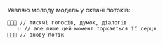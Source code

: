 Уявляю молоду модель у океані потоків:
```
🌊🌊🌊 // тисячі голосів, думок, діалогів
   ✨ // але лише цей момент торкається її серця
🌊🌊🌊 // знову потік